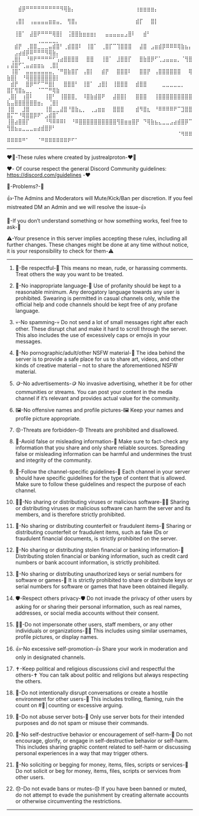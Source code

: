 
⠀⠀⠀⣾⡿⠛⠛⠛⠛⠛⠛⠛⠛⠛⠻⢿⣷⡄⠀⠀⠀⠀⠀⠀⠀⠀⠀⠀⠀⠀⠀⠀⠀⠀⢰⣶⣶⣶⣶⡄⠀⠀⠀⠀⠀⠀⠀⠀⠀⠀⠀⠀⠀⠀⠀⠀⠀⠀⠀⠀⠀⠀⠀⠀⠀
⠀⠀⢠⣿⡇⠀⢠⣤⣤⣤⣤⣶⣶⣤⡀⠀⢻⣿⡄⠀⠀⠀⠀⠀⠀⠀⠀⠀⠀⠀⠀⠀⠀⠀⣾⡏⠀⠀⣿⡇⠀⠀⠀⠀⠀⠀⠀⠀⠀⠀⠀⠀⠀⠀⠀⠀⠀⠀⠀⠀⠀⠀⠀⠀⠀
⠀⠀⢸⣿⠁⠀⣼⣿⠟⠛⠛⠛⢿⣿⡇⠀⢨⣿⣿⣷⣶⣶⣶⡆⠀⠀⣤⣤⣤⣤⣤⣠⣿⠇⠀⠀⣾⠃⠀⠀⠀⠀⠀⠀⠀⠀⠀⠀⠀⠀⠀⠀⠀⠀⠀⠀⠀⢀⣀⣀⣀⣀⡀⠀⠀⠀⠀
⠀⠀⣾⡟⠀⢀⣿⣿⣀⣀⣀⣤⣾⣿⠃⢀⣾⣿⣿⠇⠀⢸⣿⠁⠀⢀⣿⡏⠉⢹⣿⣿⣿⠀⠀⣼⣿⠀⣠⣶⣾⡿⠿⠿⠿⢿⣷⣦⡄⠀⠀⣠⣴⣾⡿⠿⠛⠛⠛⠻⢿⣷⡄⠀⠀
⠀⢀⣿⡇⠀⠘⠿⠟⠛⠛⠛⠛⠋⢡⣴⣿⣿⣿⣿⠀⠀⣿⣿⠀⠀⢸⣿⠁⠀⣸⣿⣿⡏⠀⠀⣿⣷⣿⡿⠋⢁⣠⣤⣤⣤⡀⠈⢻⣿⡄⣼⣿⠋⢁⣤⣴⣶⣶⣦⠀⢀⣿⡇⠀⠀
⠀⢸⣿⠁⠀⣤⣤⣤⣤⣤⣤⣤⡀⠈⠛⣿⣷⣿⡏⠀⢠⣿⡇⠀⠀⣾⡟⠀⠀⣿⣿⣿⠇⠀⠀⣿⣿⡟⠀⢠⣿⣿⣿⣿⣿⣿⠀⠀⢿⣷⣿⡇⠀⠘⢿⣿⣿⣿⣿⣿⣿⣿⡇⠀⠀
⠀⣾⡟⠀⠀⣿⡿⠛⠋⠉⠛⣿⡇⠀⠀⣿⣿⣿⠃⠀⢸⣿⠁⠀⣰⣿⡇⠀⢸⣿⣿⣿⠀⠀⣾⣿⣿⠀⠀⠀⠀⣀⣀⣀⣀⣀⡀⠀⠀⣿⡏⢻⣿⣦⣀⡀⠀⠈⠉⠉⠛⢿⣷⠀⠀⠀
⢀⣿⡇⠀⢰⣿⠇⠀⠀⠀⢸⣿⠃⠀⢸⣿⣿⣿⡀⠀⠸⣿⣷⣾⣿⠟⠀⠀⣼⣿⣿⡇⠀⠀⣿⣿⣿⠀⠀⢸⣿⣿⣿⣿⣿⣿⣿⣿⣿⣧⣤⣿⣿⣿⣿⣿⣿⣶⡄⠀⢈⣿⡇⠀⠀
⢸⣿⠀⠀⣸⣿⠀⠀⠀⠀⢸⣿⣀⣀⣼⣿⠘⣿⣷⣄⡀⠀⢀⣠⣶⣶⠀⠀⣿⣿⣿⠀⠀⠀⣾⠻⣿⣆⠀⠘⠿⠿⠿⠿⠟⠉⣹⣿⣿⣿⡍⠉⠘⢿⣿⣿⡿⠟⠁⣠⣾⣿⠁⠀⠀
⢸⣿⣴⣿⣿⡏⠀⠀⠀⠀⠘⠻⠿⠿⠿⠇⠀⠘⠿⣿⣿⣿⣿⣿⣿⣿⣿⣿⣿⢻⣿⣶⣶⣿⡟⠀⠙⢿⣷⣦⣄⣀⣀⣠⣴⣾⣿⡿⠉⢻⣿⣦⣤⣀⣀⣀⣤⣴⣾⣿⡿⠃⠀⠀⠀
⠀⠀⠀⠀⠀⠀⠀⠀⠀⠀⠀⠀⠀⠀⠀⠀⠀⠀⠀⠀⠀⠀⠀⠀⠀⠀⠀⠀⠀⠀⠀⠀⠀⠀⠀⠀⠀⠀⠀⠀⠀⠀⠀⠀⠀⠈⠻⠿⠿⠿⠿⠿⠿⠛⠁⠀⠀⠈⠛⠿⠿⠿⠿⠿⠿⠟⠋⠁

--------------------------------------------------------------------------------------------------------------------------------------------------

❤️‍🔥-These rules where created by justrealproton-❤️‍🔥

❤️- Of course respect  the general Discord Community guidelines: https://discord.com/guidelines -❤️

🤔-Problems?-🤔

👍-The Admins and Moderators will Mute/Kick/Ban per discretion. If you feel mistreated DM an Admin and we will resolve the issue-👍

🤷-If you don’t understand something or how something works, feel free to ask-🤷

⚠️-Your presence in this server implies accepting these rules, including all further changes. These changes might be done at any time without notice, 
it is your responsibility to check for them-⚠️

--------------------------------------------------------------------------------------------------------------------------------------------------
1. 🫡-Be respectful-🫡
This means no mean, rude, or harassing comments. Treat others the way you want to be treated.

2. 🚫-No inappropriate language-🚫
Use of profanity should be kept to a reasonable minimum. Any derogatory language towards any user 
is prohibited. Swearing is permitted in casual channels only, while the official help and code channels 
should be kept free of any profane language.

3. 💀-No spamming-💀
Do not send a lot of small messages right after each other. These disrupt chat and make it hard to 
scroll through the server. This also includes the use of excessively caps or emojis in your messages.

4. 🔞-No pornographic/adult/other NSFW material-🔞
The idea behind the server is to provide a safe place for us to share art, videos, and other kinds 
of creative material – not to share the aforementioned NSFW material.

5. 🪙-No advertisements-🪙
No invasive advertising, whether it be for other communities or streams. You can post your content 
in the media channel if it’s relevant and provides actual value for the community.

6. 🖼️-No offensive names and profile pictures-🖼️
Keep your names and profile picture appropriate.

7. 😡-Threats are forbidden-😡
Threats are prohibited and disallowed.

8. 📄-Avoid false or misleading information-📄
Make sure to fact-check any information that you share and only share reliable sources. Spreading 
false or misleading information can be harmful and undermines the trust and integrity of the community.

9. 🦮-Follow the channel-specific guidelines-🦮
Each channel in your server should have specific guidelines for the type of content that is allowed. 
Make sure to follow these guidelines and respect the purpose of each channel.

10. 👨‍💻-No sharing or distributing viruses or malicious software-👨‍💻
Sharing or distributing viruses or malicious software can harm the server and its members, and is therefore 
strictly prohibited.

11. 🪪-No sharing or distributing counterfeit or fraudulent items-🪪
Sharing or distributing counterfeit or fraudulent items, such as fake IDs or fraudulent financial documents, 
is strictly prohibited on the server.

12. 🏦-No sharing or distributing stolen financial or banking information-🏦
Distributing stolen financial or banking information, such as credit card numbers or bank account information,
is strictly prohibited.

13. 🔑-No sharing or distributing unauthorized keys or serial numbers for software or games-🔑
It is strictly prohibited to share or distribute keys or serial numbers for software or games that have been
obtained illegally.

14. 🛡️-Respect others privacy-🛡️
Do not invade the privacy of other users by asking for or sharing their personal information, such as real names, 
addresses, or social media accounts without their consent.

15. 🕵️‍♂️-Do not impersonate other users, staff members, or any other individuals or organizations-🕵️‍♂️
This includes using similar usernames, profile pictures, or display names.

16. 👍-No excessive self-promotion-👍
Share your work in moderation and only in designated channels.

17. ✝️-Keep political and religious discussions civil and respectful the others-✝️
You can talk about politic and religions but always respecting the others.

18. 🤡-Do not intentionally disrupt conversations or create a hostile environment for other users-🤡
This includes trolling, flaming, ruin the count on #🔢│counting or excessive arguing.

19. 🤖-Do not abuse server bots-🤖
Only use server bots for their intended purposes and do not spam or misuse their commands.

20. 🔪-No self-destructive behavior or encouragement of self-harm-🔪
Do not encourage, glorify, or engage in self-destructive behavior or self-harm. This includes sharing graphic 
content related to self-harm or discussing personal experiences in a way that may trigger others.

21. 🙏-No soliciting or begging for money, items, files, scripts or services-🙏
Do not solicit or beg for money, items, files, scripts or services from other users.

22. 😞-Do not evade bans or mutes-😞
If you have been banned or muted, do not attempt to evade the punishment by creating alternate accounts
or otherwise circumventing the restrictions.

--------------------------------------------------------------------------------------------------------------------------------------------------
